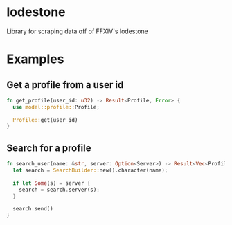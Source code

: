 # lodestone
Library for scraping data off of FFXIV's lodestone

# Examples

## Get a profile from a user id
```rust
fn get_profile(user_id: u32) -> Result<Profile, Error> {
  use model::profile::Profile;
  
  Profile::get(user_id)
}
```

## Search for a profile
```rust
fn search_user(name: &str, server: Option<Server>) -> Result<Vec<Profile>, Error> {
  let search = SearchBuilder::new().character(name);
        
  if let Some(s) = server {
    search = search.server(s);
  }
    
  search.send()
}
